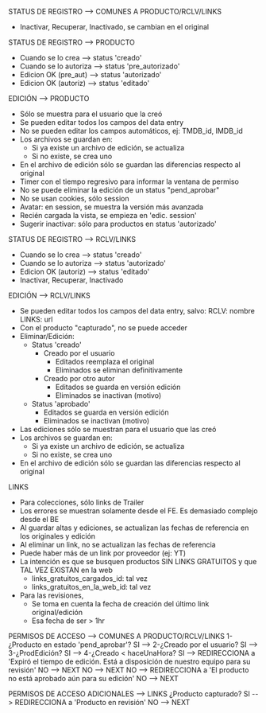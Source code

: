 STATUS DE REGISTRO --> COMUNES A PRODUCTO/RCLV/LINKS
- Inactivar, Recuperar, Inactivado, se cambian en el original

STATUS DE REGISTRO --> PRODUCTO
- Cuando se lo crea		--> status 'creado'
- Cuando se lo autoriza	--> status 'pre_autorizado'
- Edicion OK (pre_aut)	--> status 'autorizado'
- Edicion OK (autoriz)	--> status 'editado'

EDICIÓN --> PRODUCTO
- Sólo se muestra para el usuario que la creó
- Se pueden editar todos los campos del data entry
- No se pueden editar los campos automáticos, ej: TMDB_id, IMDB_id
- Los archivos se guardan en:
	- Si ya existe un archivo de edición, se actualiza
	- Si no existe, se crea uno
- En el archivo de edición sólo se guardan las diferencias respecto al original
- Timer con el tiempo regresivo para informar la ventana de permiso
- No se puede eliminar la edición de un status "pend_aprobar"
- No se usan cookies, sólo session
- Avatar: en session, se muestra la versión más avanzada
- Recién cargada la vista, se empieza en 'edic. session'
- Sugerir inactivar: sólo para productos en status 'autorizado'

STATUS DE REGISTRO --> RCLV/LINKS
- Cuando se lo crea		--> status 'creado'
- Cuando se lo autoriza	--> status 'autorizado'
- Edicion OK (autoriz)	--> status 'editado'
- Inactivar, Recuperar, Inactivado

EDICIÓN --> RCLV/LINKS
- Se pueden editar todos los campos del data entry, salvo:
	RCLV: nombre
	LINKS: url
- Con el producto "capturado", no se puede acceder
- Eliminar/Edición:
	- Status 'creado'
		- Creado por el usuario
			- Editados reemplaza el original
			- Eliminados se eliminan definitivamente
		- Creado por otro autor
			- Editados se guarda en versión edición
			- Eliminados se inactivan (motivo)
	- Status 'aprobado'
		- Editados se guarda en versión edición
		- Eliminados se inactivan (motivo)
- Las ediciones sólo se muestran para el usuario que las creó
- Los archivos se guardan en:
	- Si ya existe un archivo de edición, se actualiza
	- Si no existe, se crea uno
- En el archivo de edición sólo se guardan las diferencias respecto al original

LINKS
- Para colecciones, sólo links de Trailer
- Los errores se muestran solamente desde el FE. Es demasiado complejo desde el BE
- Al guardar altas y ediciones, se actualizan las fechas de referencia en los originales y edición
- Al eliminar un link, no se actualizan las fechas de referencia
- Puede haber más de un link por proveedor (ej: YT)
- La intención es que se busquen productos SIN LINKS GRATUITOS y que TAL VEZ EXISTAN en la web
	- links_gratuitos_cargados_id: tal vez
	- links_gratuitos_en_la_web_id: tal vez
- Para las revisiones, 
	- Se toma en cuenta la fecha de creación del último link original/edición
	- Esa fecha de ser > 1hr

PERMISOS DE ACCESO --> COMUNES A PRODUCTO/RCLV/LINKS
1-¿Producto en estado 'pend_aprobar'?
	SI	--> 2-¿Creado por el usuario?
		SI	--> 3-¿ProdEdición?
			SI	--> 4-¿Creado < haceUnaHora?
				SI	--> REDIRECCIONA a 'Expiró el tiempo de edición. Está a disposición de nuestro equipo para su revisión'
				NO	--> NEXT
			NO	--> NEXT
		NO	--> REDIRECCIONA a 'El producto no está aprobado aún para su edición'
	NO	--> NEXT

PERMISOS DE ACCESO ADICIONALES --> LINKS
¿Producto capturado?
	SI	--> REDIRECCIONA a 'Producto en revisión'
	NO	--> NEXT
